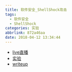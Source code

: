 ```yaml
---
title: 软件安全_ShellShock攻击
tags:
  - 软件安全
  - ShellShock
categories: 实验
abbrlink: 872a46aa
date: 2018-04-12 13:34:44
---
```


- [live直播]()
- [实验](http://www.cis.syr.edu/~wedu/seed/Labs_12.04/Software/Shellshock/)
- [writeup](https://zhuanlan.zhihu.com/p/35579956)

